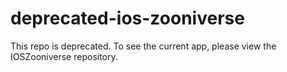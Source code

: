 # deprecated-ios-zooniverse
This repo is deprecated. To see the current app, please view the IOSZooniverse repository. 
